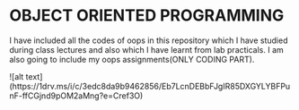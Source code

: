 <html>
<body>
<h1>OBJECT ORIENTED PROGRAMMING</h1>
<p>I have included all the codes of oops in this repository which I have studied during class lectures and also which I have learnt from lab practicals.
I am also going to include my oops assignments(ONLY CODING PART).</p>
</body>
</html>
![alt text](https://1drv.ms/i/c/3edc8da9b9462856/Eb7LcnDEBbFJgIR85DXGYLYBFPunF-ffCGjnd9pOM2aMng?e=Cref3O)

